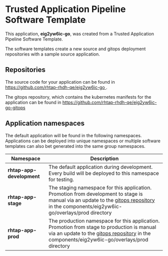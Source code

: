 # Trusted Application Pipeline Software Template

This application, **eig2yw6ic-go**, was created from a Trusted Application Pipeline Software Template.

The software templates create a new source and gitops deployment repositories with a sample source application. 

## Repositories

The source code for your application can be found in [https://github.com/rhtap-rhdh-qe/eig2yw6ic-go ](https://github.com/rhtap-rhdh-qe/eig2yw6ic-go ).
 
The gitops repository, which contains the kubernetes manifests for the application can be found in 
[https://github.com/rhtap-rhdh-qe/eig2yw6ic-go-gitops ](https://github.com/rhtap-rhdh-qe/eig2yw6ic-go-gitops ) 

## Application namespaces 

The default application will be found in the following namespaces. Applications can be deployed into unique namespaces or multiple software templates can also bet generated into the same group namespaces.  

|  Namespace   |  Description   |  
| -------- | -------- |   
| **rhtap-app-development** | The default application during development. Every build will be deployed to this namespace for testing. | 
| **rhtap-app-stage** | The staging namespace for this application. Promotion from development to stage is manual via an update to the [gitops repository](https://github.com/rhtap-rhdh-qe/eig2yw6ic-go-gitops ) in the components/eig2yw6ic-go/overlays/prod directory |  
| **rhtap-app-prod** | The production namespace for this application. Promotion from stage to production is manual via an update to the [gitops repository](https://github.com/rhtap-rhdh-qe/eig2yw6ic-go-gitops ) in the components/eig2yw6ic-go/overlays/prod directory | 
